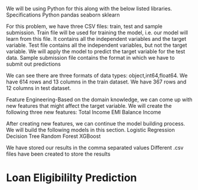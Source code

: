 
We will be using Python for this along with the below listed libraries.
Specifications
Python
pandas
seaborn
sklearn

For this problem, we have three CSV files: train, test and sample submission.
Train file will be used for training the model, i.e. our model will learn from this file. It contains all the independent variables and the target variable.
Test file contains all the independent variables, but not the target variable. We will apply the model to predict the target variable for the test data.
Sample submission file contains the format in which we have to submit out predictions

We can see there are three formats of data types:
object,int64,float64.
We have 614 rows and 13 columns in the train dataset.
We have 367 rows and 12 columns in test dataset.



Feature Engineering-Based on the domain knowledge, we can come up with new features that might affect the target variable. We will create the following three new features:
Total Income
EMI
Balance Income


After creating new features, we can continue the model building process. We will build the following models in this section.
Logistic Regression
Decision Tree
Random Forest
XGBoost


We have stored our results  in the comma separated values 
Different .csv files have been created to store the results 
# Loan Eligibililty Prediction
